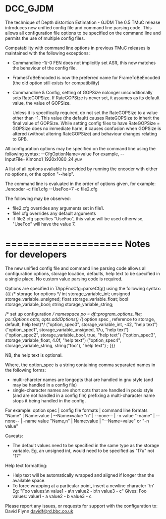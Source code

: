 # DCC_GJDM
The technique of Depth distortion Estimation - GJDM 
The 0.5 TMuC release introduces new unified config file and command line
parsing code.  This allows all configuration file options to be specified
on the command line and permits the use of multiple config files.

Compatability with command line options in previous TMuC releases is
maintained with the following exceptions:
  - Commandline -1/-0 FEN does not implicitly set ASR,
    this now matches the behaviour of the config file.
  - FramesToBeEncoded is now the preferred name for FrameToBeEncoded
    (the old option still exists for compatibility)
  - Commandline & Config, setting of GOPSize nolonger unconditionally
    sets RateGOPSize.  If RateGOPSize is never set, it assumes as its
    default value, the value of GOPSize.

    Unless it is specifically required, do not set the RateGOPSize to a
    value other than -1.  This value (the default) causes RateGOPSize
    to inherit the final value of GOPSize.  While setting config files
    to have RateGOPSize = GOPSize does no immediate harm, it causes
    confusion when GOPSize is altered (without altering RateGOPSize) and
    behaviour changes relating to GPB.

All configuration options may be specified on the command line using the
following syntax:
  --CfgOptionName=value
For example,
  --InputFile=Kimono1_1920x1080_24.yuv

A list of all options avaliable is provided by running the encoder with
either no options, or the option "--help".

The command line is evaluated in the order of options given, for example:
    ./encoder -c file1.cfg --UseFoo=7 -c file2.cfg

The following may be observed:
 - file2.cfg overrides any arguments set in file1.
 - file1.cfg overrides any default arguments
 - if file2.cfg specifies "UseFoo", this value will be used
   otherwise, "UseFoo" will have the value 7.

====================
Notes for developers
====================
The new unified config file and command line parsing code allows all
configuration options, storage location, defaults, help text to be specified
in a single place.  No custom value parsing code is required.

Options are specified in TAppEncCfg::parseCfg() using the following syntax:
{{{
  /* storage for options */
  int storage_variable_int;
  unsigned storage_variable_unsigned;
  float storage_variable_float;
  bool storage_variable_bool;
  string storage_variable_string;

  /* set up configuration */
  namespace po = df::program_options_lite;
  po::Options opts;
  opts.addOptions()
  /*( option spec  , reference to storage,    default,        help text)*/
    ("option_spec0", storage_variable_int,       -42,        "help text")
    ("option_spec1", storage_variable_unsigned,   17u,       "help text")
    ("option_spec2", storage_variable_bool,     true,        "help text")
    ("option_spec3", storage_variable_float,     4.0f,       "help text")
    ("option_spec4", storage_variable_string, string("foo"), "help text")
    ;
}}}

NB, the help text is optional.

Where, the option_spec is a string containing comma separated names in
the following forms:
  - multi-charcter names are longopts that are handled in gnu style
    (and may be handled in a config file)
  - single-character names are short opts that are handled in posix style
    (and are not handled in a config file)
    prefixing a multi-character name stops it being handled in the config.

For example:
     option spec | config file formats | command line formats
       "Name"    | Name:value          | --Name=value
       "n"       | --none--            | -n value
       "-name"   | --none--            | -name value
       "Name,n"  | Name:value          | "--Name=value" or "-n value"

Caveats:
 - The default values need to be specified in the same type as the storage
   variable.  Eg, an unsigned int, would need to be specified as "17u" not
   "17"

Help text formatting:
 - Help text will be automatically wrapped and aligned if longer than the
   available space.
 - To force wrapping at a particular point, insert a newline character '\n'
   Eg: "Foo values:\n  value1 - a\n  value2 - b\n  value3 - c"
   Gives:
       Foo values:
         value1 - a
         value2 - b
         value3 - c

Please report any issues, or requests for support with the configuration to:
  David Flynn <davidf@rd.bbc.co.uk>
